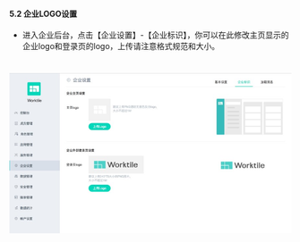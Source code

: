 #### 5.2 企业LOGO设置
* 进入企业后台，点击【企业设置】-【企业标识】，你可以在此修改主页显示的企业logo和登录页的logo，上传请注意格式规范和大小。
# ![](/assets/5.2企业logo设置.jpg)